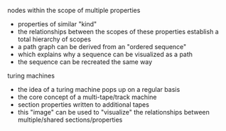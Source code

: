 
nodes within the scope of multiple properties
- properties of similar "kind"
- the relationships between the scopes of these properties
  establish a total hierarchy of scopes
- a path graph can be derived from an "ordered sequence"
- which explains why a sequence can be visualized as a path
- the sequence can be recreated the same way

turing machines
- the idea of a turing machine pops up on a regular basis
- the core concept of a multi-tape/track machine
- section properties written to additional tapes
- this "image" can be used to "visualize" the relationships
  between multiple/shared sections/properties
